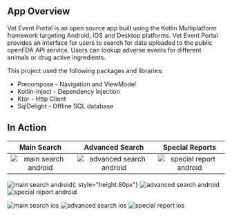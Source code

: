 ## App Overview

Vet Event Portal is an open source app built using the Kotlin Multiplatform framework targeting
Android, iOS and Desktop platforms. Vet Event Portal provides an interface for users to search
for data uploaded to the public openFDA API service. Users can lookup adverse events for different
animals or drug active ingredients.

This project used the following packages and libraries:

* Precompose - Navigation and ViewModel
* Kotlin-inject - Dependency Injection
* Ktor - Http Client
* SqlDelight - Offline SQL database

## In Action

|Main Search|Advanced Search|Special Reports|
|:-:|:-:|:-:|
|![main search android](appImages/android/Screenshot_20240417_111139.png)|![advanced search android](appImages/android/Screenshot_20240417_111340.png)|![special report android](appImages/android/Screenshot_20240417_111244.png)|

![main search android](appImages/android/Screenshot_20240417_111139.png){: style="height:80px"}
![advanced search android](appImages/android/Screenshot_20240417_111340.png)
![special report android](appImages/android/Screenshot_20240417_111244.png)

![main search ios](appImages/ios/Simulator%20Screenshot%20-%20iPhone%2015%20-%202024-04-17%20at%2011.37.18.png)
![advanced search ios](appImages/ios/simulator_screenshot_23F9B9C1-C283-4E68-A018-3AF1BC28E0AA.png)
![special report ios](appImages/ios/simulator_screenshot_2DE0182F-FCAE-4408-A5D1-3DE0AEAFB38C.png)
